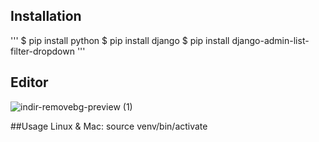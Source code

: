 ## Installation

'''
$ pip install python
$ pip install django
$ pip install django-admin-list-filter-dropdown
'''

## Editor

![indir-removebg-preview (1)](https://user-images.githubusercontent.com/61835738/156808635-f5f8a734-4c74-49bb-adee-e37a5ee86329.png)

##Usage
Linux & Mac: source venv/bin/activate
